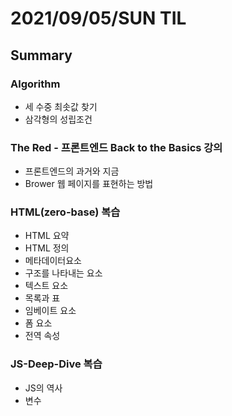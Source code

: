 # 2021/09/05/SUN TIL 
## Summary

### Algorithm
 - 세  수중 최솟값 찾기
 - 삼각형의 성립조건

### The Red - 프론트엔드 Back to the Basics 강의
 - 프론트엔드의 과거와 지금 
 - Brower 웹 페이지를 표현하는 방법

### HTML(zero-base) 복습
 - HTML 요약
 - HTML 정의
 - 메타데이터요소
 - 구조를 나타내는 요소
 - 텍스트 요소
 - 목록과 표
 - 임베이트 요소
 - 폼 요소
 - 전역 속성

### JS-Deep-Dive 복습
- JS의 역사
- 변수